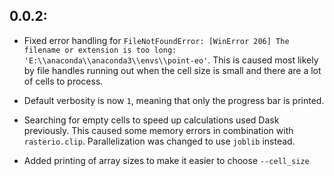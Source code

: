 ## 0.0.2:

- Fixed error handling for `FileNotFoundError: [WinError 206] The filename or extension is too long: 'E:\\anaconda\\anaconda3\\envs\\point-eo'`. This is caused most likely by file handles running out when the cell size is small and there are a lot of cells to process.

- Default verbosity is now `1`, meaning that only the progress bar is printed.

- Searching for empty cells to speed up calculations used Dask previously. This caused some memory errors in combination with `rasterio.clip`. Parallelization was changed to use `joblib` instead.

- Added printing of array sizes to make it easier to choose `--cell_size`